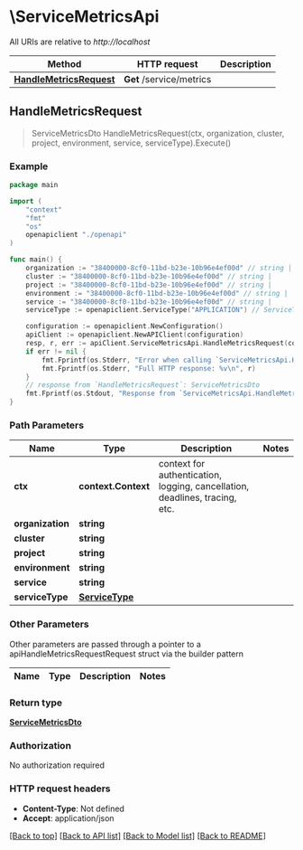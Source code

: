 # \ServiceMetricsApi

All URIs are relative to *http://localhost*

Method | HTTP request | Description
------------- | ------------- | -------------
[**HandleMetricsRequest**](ServiceMetricsApi.md#HandleMetricsRequest) | **Get** /service/metrics | 



## HandleMetricsRequest

> ServiceMetricsDto HandleMetricsRequest(ctx, organization, cluster, project, environment, service, serviceType).Execute()



### Example

```go
package main

import (
    "context"
    "fmt"
    "os"
    openapiclient "./openapi"
)

func main() {
    organization := "38400000-8cf0-11bd-b23e-10b96e4ef00d" // string | 
    cluster := "38400000-8cf0-11bd-b23e-10b96e4ef00d" // string | 
    project := "38400000-8cf0-11bd-b23e-10b96e4ef00d" // string | 
    environment := "38400000-8cf0-11bd-b23e-10b96e4ef00d" // string | 
    service := "38400000-8cf0-11bd-b23e-10b96e4ef00d" // string | 
    serviceType := openapiclient.ServiceType("APPLICATION") // ServiceType | 

    configuration := openapiclient.NewConfiguration()
    apiClient := openapiclient.NewAPIClient(configuration)
    resp, r, err := apiClient.ServiceMetricsApi.HandleMetricsRequest(context.Background(), organization, cluster, project, environment, service, serviceType).Execute()
    if err != nil {
        fmt.Fprintf(os.Stderr, "Error when calling `ServiceMetricsApi.HandleMetricsRequest``: %v\n", err)
        fmt.Fprintf(os.Stderr, "Full HTTP response: %v\n", r)
    }
    // response from `HandleMetricsRequest`: ServiceMetricsDto
    fmt.Fprintf(os.Stdout, "Response from `ServiceMetricsApi.HandleMetricsRequest`: %v\n", resp)
}
```

### Path Parameters


Name | Type | Description  | Notes
------------- | ------------- | ------------- | -------------
**ctx** | **context.Context** | context for authentication, logging, cancellation, deadlines, tracing, etc.
**organization** | **string** |  | 
**cluster** | **string** |  | 
**project** | **string** |  | 
**environment** | **string** |  | 
**service** | **string** |  | 
**serviceType** | [**ServiceType**](.md) |  | 

### Other Parameters

Other parameters are passed through a pointer to a apiHandleMetricsRequestRequest struct via the builder pattern


Name | Type | Description  | Notes
------------- | ------------- | ------------- | -------------







### Return type

[**ServiceMetricsDto**](ServiceMetricsDto.md)

### Authorization

No authorization required

### HTTP request headers

- **Content-Type**: Not defined
- **Accept**: application/json

[[Back to top]](#) [[Back to API list]](../README.md#documentation-for-api-endpoints)
[[Back to Model list]](../README.md#documentation-for-models)
[[Back to README]](../README.md)

